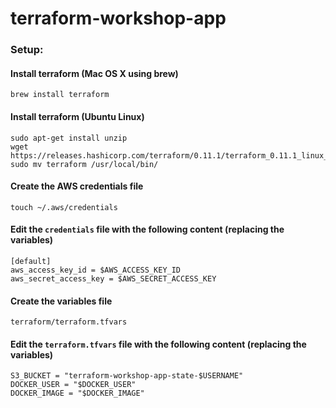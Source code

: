 # terraform-workshop-app

### Setup:

#### Install terraform (Mac OS X using brew)

	brew install terraform

#### Install terraform (Ubuntu Linux)

	sudo apt-get install unzip
	wget https://releases.hashicorp.com/terraform/0.11.1/terraform_0.11.1_linux_amd64.zip
	sudo mv terraform /usr/local/bin/

#### Create the AWS credentials file

	touch ~/.aws/credentials

#### Edit the `credentials` file with the following content (replacing the variables)

	[default]
	aws_access_key_id = $AWS_ACCESS_KEY_ID
	aws_secret_access_key = $AWS_SECRET_ACCESS_KEY

#### Create the variables file

	terraform/terraform.tfvars

#### Edit the `terraform.tfvars` file with the following content (replacing the variables)

	S3_BUCKET = "terraform-workshop-app-state-$USERNAME"
	DOCKER_USER = "$DOCKER_USER"
	DOCKER_IMAGE = "$DOCKER_IMAGE"
